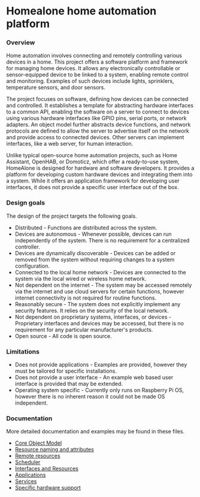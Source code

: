 # Homealone home automation platform

### Overview

Home automation involves connecting and remotely controlling various devices in a home. This project offers a software platform and framework for managing home devices. It allows any electronically controllable or sensor-equipped device to be linked to a system, enabling remote control and monitoring. Examples of such devices include lights, sprinklers, temperature sensors, and door sensors.

The project focuses on software, defining how devices can be connected and controlled. It establishes a template for abstracting hardware interfaces to a common API, enabling the software on a server to connect to devices using various hardware interfaces like GPIO pins, serial ports, or network adapters. An object model further abstracts device functions, and network protocols are defined to allow the server to advertise itself on the network and provide access to connected devices. Other servers can implement interfaces, like a web server, for human interaction.

Unlike typical open-source home automation projects, such as Home Assistant, OpenHAB, or Domoticz, which offer a ready-to-use system, HomeAlone is designed for hardware and software developers. It provides a platform for developing custom hardware devices and integrating them into a system. While it offers an application framework for developing user interfaces, it does not provide a specific user interface out of the box.

### Design goals

The design of the project targets the following goals.

-  Distributed - Functions are distributed across the system.
-  Devices are autonomous - Whenever possible, devices can run independently of the system.  There is no requirement for a centralized controller.
-  Devices are dynamically discoverable - Devices can be added or removed from the system without requiring changes to a system configuration.
-  Connected to the local home network - Devices are connected to the system via the local wired or wireless home network.
-  Not dependent on the internet - The system may be accessed remotely via the internet and use cloud servers for certain functions, however internet connectivity is not required for routine functions.
-  Reasonably secure - The system does not explicitly implement any security features.  It relies on the security of the local network.
-  Not dependent on proprietary systems, interfaces, or devices - Proprietary interfaces and devices may be accessed, but there is no requirement for any particular manufacturer's products.
-  Open source - All code is open source.

### Limitations

-  Does not provide applications - Examples are provided, however they must be tailored for specific installations.
-  Does not provide a user interface - An example web based user interface is provided that may be extended.
-  Operating system specific - Currently only runs on Raspberry Pi OS, however there is no inherent reason it could not be made OS independent.

### Documentation

More detailed documentation and examples may be found in these files.

- [Core Object Model](docs/README.model.md)
- [Resource naming and attributes](docs/README.naming.md)
- [Remote resources](docs/README.remote.md)
- [Scheduler](docs/README.scheduler.md)
- [Interfaces and Resources](docs/README.resources.md)
- [Applications](docs/README.apps.md)
- [Services](docs/README.services.md)
- [Specific hardware support](docs/README.resources.md)
